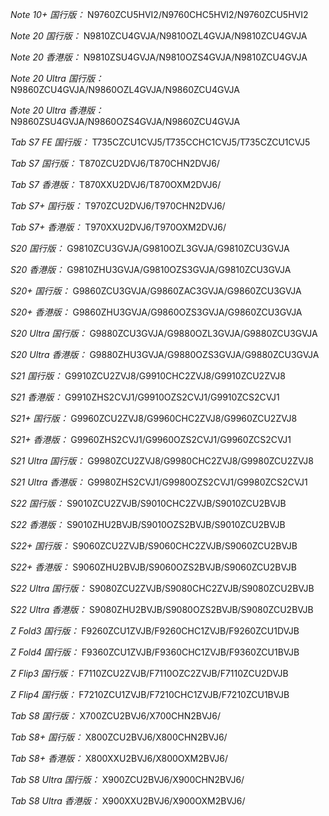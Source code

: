 *Note 10+ 国行版：*
N9760ZCU5HVI2/N9760CHC5HVI2/N9760ZCU5HVI2

*Note 20 国行版：*
N9810ZCU4GVJA/N9810OZL4GVJA/N9810ZCU4GVJA

*Note 20 香港版：*
N9810ZSU4GVJA/N9810OZS4GVJA/N9810ZCU4GVJA

*Note 20 Ultra 国行版：*
N9860ZCU4GVJA/N9860OZL4GVJA/N9860ZCU4GVJA

*Note 20 Ultra 香港版：*
N9860ZSU4GVJA/N9860OZS4GVJA/N9860ZCU4GVJA

*Tab S7 FE 国行版：*
T735CZCU1CVJ5/T735CCHC1CVJ5/T735CZCU1CVJ5

*Tab S7 国行版：*
T870ZCU2DVJ6/T870CHN2DVJ6/

*Tab S7 香港版：*
T870XXU2DVJ6/T870OXM2DVJ6/

*Tab S7+ 国行版：*
T970ZCU2DVJ6/T970CHN2DVJ6/

*Tab S7+ 香港版：*
T970XXU2DVJ6/T970OXM2DVJ6/

*S20 国行版：*
G9810ZCU3GVJA/G9810OZL3GVJA/G9810ZCU3GVJA

*S20 香港版：*
G9810ZHU3GVJA/G9810OZS3GVJA/G9810ZCU3GVJA

*S20+ 国行版：*
G9860ZCU3GVJA/G9860ZAC3GVJA/G9860ZCU3GVJA

*S20+ 香港版：*
G9860ZHU3GVJA/G9860OZS3GVJA/G9860ZCU3GVJA

*S20 Ultra 国行版：*
G9880ZCU3GVJA/G9880OZL3GVJA/G9880ZCU3GVJA

*S20 Ultra 香港版：*
G9880ZHU3GVJA/G9880OZS3GVJA/G9880ZCU3GVJA

*S21 国行版：*
G9910ZCU2ZVJ8/G9910CHC2ZVJ8/G9910ZCU2ZVJ8

*S21 香港版：*
G9910ZHS2CVJ1/G9910OZS2CVJ1/G9910ZCS2CVJ1

*S21+ 国行版：*
G9960ZCU2ZVJ8/G9960CHC2ZVJ8/G9960ZCU2ZVJ8

*S21+ 香港版：*
G9960ZHS2CVJ1/G9960OZS2CVJ1/G9960ZCS2CVJ1

*S21 Ultra 国行版：*
G9980ZCU2ZVJ8/G9980CHC2ZVJ8/G9980ZCU2ZVJ8

*S21 Ultra 香港版：*
G9980ZHS2CVJ1/G9980OZS2CVJ1/G9980ZCS2CVJ1

*S22 国行版：*
S9010ZCU2ZVJB/S9010CHC2ZVJB/S9010ZCU2BVJB

*S22 香港版：*
S9010ZHU2BVJB/S9010OZS2BVJB/S9010ZCU2BVJB

*S22+ 国行版：*
S9060ZCU2ZVJB/S9060CHC2ZVJB/S9060ZCU2BVJB

*S22+ 香港版：*
S9060ZHU2BVJB/S9060OZS2BVJB/S9060ZCU2BVJB

*S22 Ultra 国行版：*
S9080ZCU2ZVJB/S9080CHC2ZVJB/S9080ZCU2BVJB

*S22 Ultra 香港版：*
S9080ZHU2BVJB/S9080OZS2BVJB/S9080ZCU2BVJB

*Z Fold3 国行版：*
F9260ZCU1ZVJB/F9260CHC1ZVJB/F9260ZCU1DVJB

*Z Fold4 国行版：*
F9360ZCU1ZVJB/F9360CHC1ZVJB/F9360ZCU1BVJB

*Z Flip3 国行版：*
F7110ZCU2ZVJB/F7110OZC2ZVJB/F7110ZCU2DVJB

*Z Flip4 国行版：*
F7210ZCU1ZVJB/F7210CHC1ZVJB/F7210ZCU1BVJB

*Tab S8 国行版：*
X700ZCU2BVJ6/X700CHN2BVJ6/

*Tab S8+ 国行版：*
X800ZCU2BVJ6/X800CHN2BVJ6/

*Tab S8+ 香港版：*
X800XXU2BVJ6/X800OXM2BVJ6/

*Tab S8 Ultra 国行版：*
X900ZCU2BVJ6/X900CHN2BVJ6/

*Tab S8 Ultra 香港版：*
X900XXU2BVJ6/X900OXM2BVJ6/

